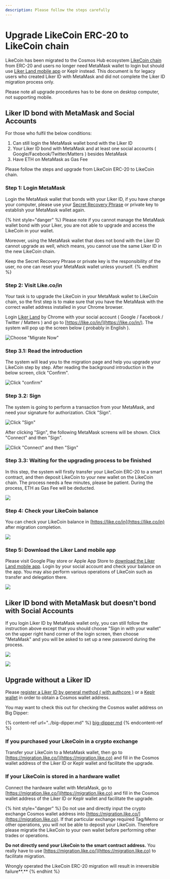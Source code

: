 ```yaml
---
description: Please follow the steps carefully
---
```


# Upgrade LikeCoin ERC-20 to LikeCoin chain

LikeCoin has been migrated to the Cosmos Hub ecosystem [LikeCoin chain](../../governance/likecoin-chain.md) from ERC-20 and users no longer need MetaMask wallet to login but should use [Liker Land mobile app](https://liker.land/getapp) or Keplr instead.  This document is for legacy users who created Liker ID with MetaMask and did not complete the Liker ID migration process only.

Please note all upgrade procedures has to be done on desktop computer, not supporting mobile.

## Liker ID bond with MetaMask and Social Accounts

For those who fulfil the below conditions:

1. Can still login the MetaMask wallet bond with the Liker ID
2. Your Liker ID bond with MetaMask and at least one social accounts ( Google/Facebook/Twitter/Matters ) besides MetaMask
3. Have ETH on MetaMask as Gas Fee

Please follow the steps and upgrade from LikeCoin ERC-20 to LikeCoin chain.

### Step 1: Login MetaMask

Login the MetaMask wallet that bonds with your Liker ID, if you have change your computer, please use your [Secret Recovery Phrase](https://community.metamask.io/t/what-is-a-secret-recovery-phrase-and-how-to-keep-your-crypto-wallet-secure/3440) or private key to establish your MetaMask wallet again.

{% hint style="danger" %}
Please note if you cannot manage the MetaMask wallet bond with your Liker, you are not able to upgrade and access the LikeCoin in your wallet.

Moreover, using the MetaMask wallet that does not bond with the Liker ID cannot upgrade as well, which means, you cannot use the same Liker ID in the new LikeCoin chain.

Keep the Secret Recovery Phrase or private key is the responsibility of the user, no one can reset your MetaMask wallet unless yourself.
{% endhint %}

### Step 2: Visit Like.co/in <a href="#step-1-visit-likecoin" id="step-1-visit-likecoin"></a>

Your task is to upgrade the LikeCoin in your MetaMask wallet to LikeCoin chain, so the first step is to make sure that you have the MetaMask with the correct wallet address installed in your Chrome browser.

Login [Liker Land](https://liker.land) by Chrome with your social account ( Google / Facebook / Twitter / Matters ) and go to [https://like.co/in/](https://like.co/in/).  The system will pop up the screen below ( probably in English ).

![Choose "Migrate Now"](../../../.gitbook/assets/likecoin-migration-1.png)

### Step 3.1: Read the introduction <a href="#step-21-read-the-introduction" id="step-21-read-the-introduction"></a>

The system will lead you to the migration page and help you upgrade your LikeCoin step by step.  After reading the background introduction in the below screen, click "Confirm".

![Click "confirm"](../../../.gitbook/assets/likecoin-migration-2.png)

### Step 3.2: Sign

The system is going to perform a transaction from your MetaMask, and need your signature for authorization. Click "Sign".

![Click "Sign"](../../../.gitbook/assets/likecoin-migration-3.png)

After clicking "Sign", the following MetaMask screens will be shown.  Click "Connect" and then "Sign".

![Click "Connect" and then "Sign"](../../../.gitbook/assets/likecoin-migration-4.png)

### Step 3.3: Waiting for the upgrading process to be finished <a href="#step-23-waiting-for-the-upgrading-process-to-be-finished" id="step-23-waiting-for-the-upgrading-process-to-be-finished"></a>

In this step, the system will firstly transfer your LikeCoin ERC-20 to a smart contract, and then deposit LikeCoin to your new wallet on the LikeCoin chain. The process needs a few minutes, please be patient. During the process, ETH as Gas Fee will be deducted.

![](../../../.gitbook/assets/likecoin-migration-5.png)

### Step 4: Check your LikeCoin balance <a href="#step-3-check-your-likecoin-balance" id="step-3-check-your-likecoin-balance"></a>

You can check your LikeCoin balance in [https://like.co/in](https://like.co/in) after migration completion.

![](../../../.gitbook/assets/likecoin-migration-6.png)

### Step 5: Download the Liker Land mobile app <a href="#download-the-liker-land-mobile-app" id="download-the-liker-land-mobile-app"></a>

Please visit Google Play store or Apple App Store to [download the Liker Land mobile app](https://liker.land/getapp). Login by your social account and check your balance on the app. You may also perform various operations of LikeCoin such as transfer and delegation there.

![](../../../.gitbook/assets/likecoin-migration-7.png)

## Liker ID bond with MetaMask but doesn't bond with Social Accounts

If you login Liker ID by MetaMask wallet only, you can still follow the instruction above except that you should choose "Sign in with your wallet" on the upper right hand corner of the login screen, then choose "MetaMask" and you will be asked to set up a new password during the process.

![](../../../.gitbook/assets/keplr-liker-id-01-en.png)

![](../../../.gitbook/assets/keplr-liker-id-02-en.png)

## Upgrade without a Liker ID

Please [register a Liker ID by general method ( with authcore )](../../../user-guide/liker-id/register.md) or a [Keplr wallet](../../../user-guide/liker-id/register-with-keplr.md) in order to obtain a Cosmos wallet address.

You may want to check this out for checking the Cosmos wallet address on Big Dipper:

{% content-ref url="../big-dipper.md" %}
[big-dipper.md](../big-dipper.md)
{% endcontent-ref %}

### If you purchased your LikeCoin in a crypto exchange

Transfer your LikeCoin to a MetaMask wallet, then go to [https://migration.like.co/](https://migration.like.co) and fill in the Cosmos wallet address of the Liker ID or Keplr wallet and facilitate the upgrade.

### If your LikeCoin is stored in a hardware wallet

Connect the hardware wallet with MetaMask, go to [https://migration.like.co/](https://migration.like.co) and fill in the Cosmos wallet address of the Liker ID or Keplr wallet and facilitate the upgrade.

{% hint style="danger" %}
Do not use and directly input the crypto exchange Cosmos wallet address into [https://migration.like.co/](https://migration.like.co). If that particular exchange required Tag/Memo or other operations, you will not be able to deposit your LikeCoin. Therefore please migratie the LikeCoin to your own wallet before performing other trades or operations.

**Do not directly send your LikeCoin to the smart contract address.** You really have to use   [https://migration.like.co/](https://migration.like.co) to facilitate migration.

Wrongly operated the LikeCoin ERC-20 migration will result in irreversible failure**.**
{% endhint %}
